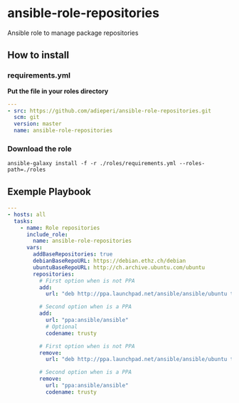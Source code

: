 # ansible-role-repositories
Ansible role to manage package repositories

## How to install
### requirements.yml
**Put the file in your roles directory**
```yaml
---
- src: https://github.com/adieperi/ansible-role-repositories.git
  scm: git
  version: master
  name: ansible-role-repositories
```
### Download the role
```Shell
ansible-galaxy install -f -r ./roles/requirements.yml --roles-path=./roles
```

## Exemple Playbook
```yaml
---
- hosts: all
  tasks:
    - name: Role repositories
      include_role:
        name: ansible-role-repositories
      vars:
        addBaseRepositories: true
        debianBaseRepoURL: https://debian.ethz.ch/debian
        ubuntuBaseRepoURL: http://ch.archive.ubuntu.com/ubuntu
        repositories:
          # First option when is not PPA
          add:
            url: "deb http://ppa.launchpad.net/ansible/ansible/ubuntu trusty main"

          # Second option when is a PPA
          add:
            url: "ppa:ansible/ansible"
            # Optional
            codename: trusty

          # First option when is not PPA
          remove:
            url: "deb http://ppa.launchpad.net/ansible/ansible/ubuntu trusty main"

          # Second option when is a PPA
          remove:
            url: "ppa:ansible/ansible"
            codename: trusty
```
